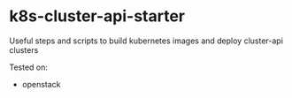 # k8s-cluster-api-starter

Useful steps and scripts to build kubernetes images and deploy cluster-api clusters

Tested on:
- openstack


